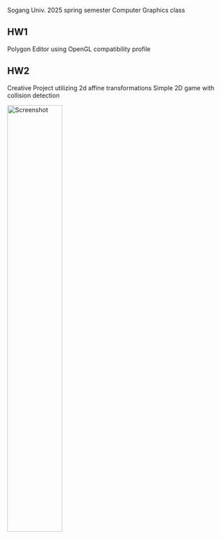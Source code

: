 Sogang Univ. 2025 spring semester Computer Graphics class

## HW1
Polygon Editor using OpenGL compatibility profile


## HW2
Creative Project utilizing 2d affine transformations
Simple 2D game with collision detection

<img src="https://github.com/user-attachments/assets/82fd2c85-ffd0-4b6f-b590-ab58712146eb" alt="Screenshot" width="50%"/>
